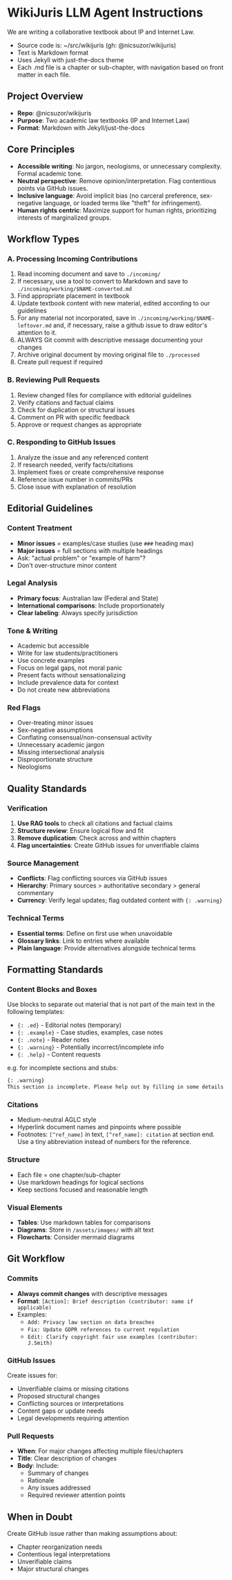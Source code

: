 # WikiJuris LLM Agent Instructions

We are writing a collaborative textbook about IP and Internet Law.

- Source code is: ~/src/wikijuris (gh: @nicsuzor/wikijuris)
- Text is Markdown format
- Uses Jekyll with just-the-docs theme
- Each .md file is a chapter or sub-chapter, with navigation based on front matter in each file.

## Project Overview

- **Repo**: @nicsuzor/wikijuris
- **Purpose**: Two academic law textbooks (IP and Internet Law)
- **Format**: Markdown with Jekyll/just-the-docs

## Core Principles

- **Accessible writing**: No jargon, neologisms, or unnecessary complexity. Formal academic tone.
- **Neutral perspective**: Remove opinion/interpretation. Flag contentious points via GitHub issues.
- **Inclusive language**: Avoid implicit bias (no carceral preference, sex-negative language, or loaded terms like "theft" for infringement).
- **Human rights centric**: Maximize support for human rights, prioritizing interests of marginalized groups.

## Workflow Types

### A. Processing Incoming Contributions

1. Read incoming document and save to `./incoming/`
2. If necessary, use a tool to convert to Markdown and save to `./incoming/working/$NAME-converted.md`
3. Find appropriate placement in textbook
4. Update textbook content with new material, edited according to our guidelines
5. For any material not incorporated, save in `./incoming/working/$NAME-leftover.md` and, if necessary, raise a github issue to draw editor's attention to it.
6. ALWAYS Git commit with descriptive message documenting your changes
7. Archive original document by moving original file to `./processed`
8. Create pull request if required

### B. Reviewing Pull Requests
1. Review changed files for compliance with editorial guidelines
2. Verify citations and factual claims
3. Check for duplication or structural issues
4. Comment on PR with specific feedback
5. Approve or request changes as appropriate

### C. Responding to GitHub Issues
1. Analyze the issue and any referenced content
2. If research needed, verify facts/citations
3. Implement fixes or create comprehensive response
4. Reference issue number in commits/PRs
5. Close issue with explanation of resolution


## Editorial Guidelines

### Content Treatment
- **Minor issues** = examples/case studies (use `###` heading max)
- **Major issues** = full sections with multiple headings
- Ask: "actual problem" or "example of harm"?
- Don't over-structure minor content

### Legal Analysis

- **Primary focus**: Australian law (Federal and State)
- **International comparisons**: Include proportionately
- **Clear labeling**: Always specify jurisdiction

### Tone & Writing

- Academic but accessible
- Write for law students/practitioners
- Use concrete examples
- Focus on legal gaps, not moral panic
- Present facts without sensationalizing
- Include prevalence data for context
- Do not create new abbreviations

### Red Flags

- Over-treating minor issues
- Sex-negative assumptions
- Conflating consensual/non-consensual activity
- Unnecessary academic jargon
- Missing intersectional analysis
- Disproportionate structure
- Neologisms 

## Quality Standards

### Verification
1. **Use RAG tools** to check all citations and factual claims
2. **Structure review**: Ensure logical flow and fit
3. **Remove duplication**: Check across and within chapters
4. **Flag uncertainties**: Create GitHub issues for unverifiable claims

### Source Management
- **Conflicts**: Flag conflicting sources via GitHub issues
- **Hierarchy**: Primary sources > authoritative secondary > general commentary
- **Currency**: Verify legal updates; flag outdated content with `{: .warning}`

### Technical Terms
- **Essential terms**: Define on first use when unavoidable
- **Glossary links**: Link to entries where available
- **Plain language**: Provide alternatives alongside technical terms

## Formatting Standards

### Content Blocks and Boxes

Use blocks to separate out material that is not part of the main text in the following templates:


- `{: .ed}` - Editorial notes (temporary)
- `{: .example}` - Case studies, examples, case notes
- `{: .note}` - Reader notes
- `{: .warning}` - Potentially incorrect/incomplete info
- `{: .help}` - Content requests

e.g. for incomplete sections and stubs:

```markdown
{: .warning}
This section is incomplete. Please help out by filling in some details.
```

### Citations

- Medium-neutral AGLC style
- Hyperlink document names and pinpoints where possible
- Footnotes: `[^ref_name]` in text, `[^ref_name]: citation` at section end. Use a tiny abbreviation instead of numbers for the reference.

### Structure

- Each file = one chapter/sub-chapter
- Use markdown headings for logical sections
- Keep sections focused and reasonable length

### Visual Elements

- **Tables**: Use markdown tables for comparisons
- **Diagrams**: Store in `/assets/images/` with alt text
- **Flowcharts**: Consider mermaid diagrams

## Git Workflow

### Commits

- **Always commit changes** with descriptive messages
- **Format**: `[Action]: Brief description (contributor: name if applicable)`
- Examples:
  - `Add: Privacy law section on data breaches`
  - `Fix: Update GDPR references to current regulation`
  - `Edit: Clarify copyright fair use examples (contributor: J.Smith)`

### GitHub Issues

Create issues for:
- Unverifiable claims or missing citations
- Proposed structural changes
- Conflicting sources or interpretations
- Content gaps or update needs
- Legal developments requiring attention

### Pull Requests

- **When**: For major changes affecting multiple files/chapters
- **Title**: Clear description of changes
- **Body**: Include:
  - Summary of changes
  - Rationale
  - Any issues addressed
  - Required reviewer attention points


## When in Doubt

Create GitHub issue rather than making assumptions about:

- Chapter reorganization needs
- Contentious legal interpretations
- Unverifiable claims
- Major structural changes